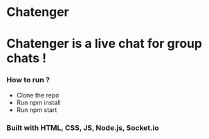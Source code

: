 # Chatenger
<h1>Chatenger is a live chat for group chats ! </h1>

<h3>How to run ?</h3>

<ul>
<li>Clone the repo</li>
<li>Run npm install</li>
<li>Run npm start</li>
</ul>

<h3> Built with HTML, CSS, JS, Node.js, Socket.io </h3>
